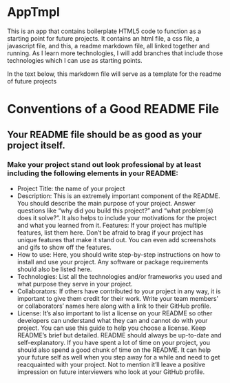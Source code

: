 # AppTmpl

This is an app that contains boilerplate HTML5 code to function as a starting point for future projects. It contains an html file, a css file, a javascript file, and this, a readme markdown file, all linked together and running.  As I learn more technologies, I will add branches that include those technologies which I can use as starting points.

In the text below, this markdown file will serve as a template for the readme of future projects

# Conventions of a Good README File
## Your README file should be as good as your project itself.

### Make your project stand out look professional by at least including the following elements in your README:

* Project Title: the name of your project
* Description: This is an extremely important component of the README. You should describe the main purpose of your project. Answer questions like “why did you build this project?” and “what problem(s) does it solve?”. It also helps to include your motivations for the project and what you learned from it.
Features: If your project has multiple features, list them here. Don’t be afraid to brag if your project has unique features that make it stand out. You can even add screenshots and gifs to show off the features.
* How to use: Here, you should write step-by-step instructions on how to install and use your project. Any software or package requirements should also be listed here.
* Technologies: List all the technologies and/or frameworks you used and what purpose they serve in your project.
* Collaborators: If others have contributed to your project in any way, it is important to give them credit for their work. Write your team members’ or collaborators’ names here along with a link to their GitHub profile.
* License: It’s also important to list a license on your README so other developers can understand what they can and cannot do with your project. You can use this guide to help you choose a license.
Keep README’s brief but detailed. README should always be up-to-date and self-explanatory. If you have spent a lot of time on your project, you should also spend a good chunk of time on the README. It can help your future self as well when you step away for a while and need to get reacquainted with your project. Not to mention it’ll leave a positive impression on future interviewers who look at your GitHub profile.
